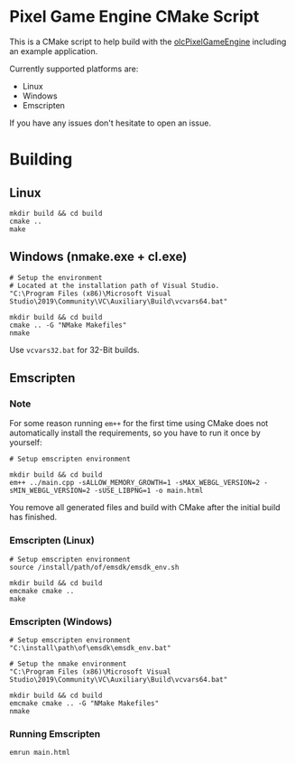 
# Pixel Game Engine CMake Script

This is a CMake script to help build with the [olcPixelGameEngine](https://github.com/OneLoneCoder/olcPixelGameEngine) including an example application.

Currently supported platforms are:
- Linux
- Windows
- Emscripten

If you have any issues don't hesitate to open an issue.

# Building

## Linux

```
mkdir build && cd build
cmake ..
make
```

## Windows (nmake.exe + cl.exe)

```
# Setup the environment
# Located at the installation path of Visual Studio.
"C:\Program Files (x86)\Microsoft Visual Studio\2019\Community\VC\Auxiliary\Build\vcvars64.bat"

mkdir build && cd build
cmake .. -G "NMake Makefiles"
nmake
```
Use `vcvars32.bat` for 32-Bit builds.

## Emscripten

### Note

For some reason running `em++` for the first time using CMake does not automatically install the requirements, so you have to run it once by yourself:

```
# Setup emscripten environment

mkdir build && cd build
em++ ../main.cpp -sALLOW_MEMORY_GROWTH=1 -sMAX_WEBGL_VERSION=2 -sMIN_WEBGL_VERSION=2 -sUSE_LIBPNG=1 -o main.html
```

You remove all generated files and build with CMake after the initial build has finished.

### Emscripten (Linux)

```
# Setup emscripten environment
source /install/path/of/emsdk/emsdk_env.sh

mkdir build && cd build
emcmake cmake ..
make
```

### Emscripten (Windows)
```
# Setup emscripten environment
"C:\install\path\of\emsdk\emsdk_env.bat"

# Setup the nmake environment
"C:\Program Files (x86)\Microsoft Visual Studio\2019\Community\VC\Auxiliary\Build\vcvars64.bat"

mkdir build && cd build
emcmake cmake .. -G "NMake Makefiles"
nmake
```

### Running Emscripten

```
emrun main.html
```